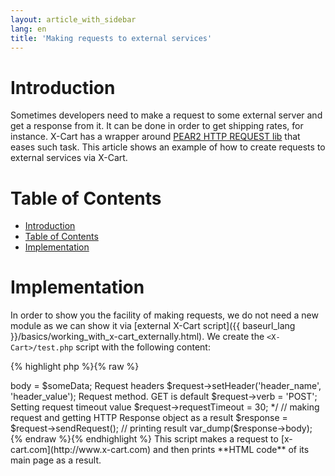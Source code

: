 ```yaml
---
layout: article_with_sidebar
lang: en
title: 'Making requests to external services'
---
```

# Introduction

Sometimes developers need to make a request to some external server and get a response from it. It can be done in order to get shipping rates, for instance. X-Cart has a wrapper around [PEAR2 HTTP REQUEST lib](http://pear2.php.net/PEAR2_HTTP_Request) that eases such task. This article shows an example of how to create requests to external services via X-Cart.

# Table of Contents

*   [Introduction](#introduction)
*   [Table of Contents](#table-of-contents)
*   [Implementation](#implementation)

# Implementation

In order to show you the facility of making requests, we do not need a new module as we can show it via [external X-Cart script]({{ baseurl_lang }}/basics/working_with_x-cart_externally.html). We create the `<X-Cart>/test.php` script with the following content: 

{% highlight php %}{% raw %}
<?php
//X-Cart initializtion
require_once 'top.inc.php';

// defining what page we are going to request
$url = 'http://www.x-cart.com';

// creating HTTP Request object with a single param: URL
$request = new \XLite\Core\HTTP\Request($url);

/**
Here are main parameters that can be defined for HTTP Request object

Data submitted in the request
$request->body = $someData;

Request headers
$request->setHeader('header_name', 'header_value');

Request method. GET is default
$request->verb = 'POST';

Setting request timeout value
$request->requestTimeout = 30;
 */

// making request and getting HTTP Response object as a result
$response = $request->sendRequest();

// printing result
var_dump($response->body);
{% endraw %}{% endhighlight %}

This script makes a request to [x-cart.com](http://www.x-cart.com) and then prints **HTML code** of its main page as a result.